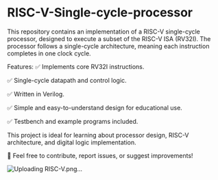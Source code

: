 # RISC-V-Single-cycle-processor
This repository contains an implementation of a RISC-V single-cycle processor, designed to execute a subset of the RISC-V ISA (RV32I). The processor follows a single-cycle architecture, meaning each instruction completes in one clock cycle.

Features:
✅ Implements core RV32I instructions.

✅ Single-cycle datapath and control logic.

✅ Written in Verilog.

✅ Simple and easy-to-understand design for educational use.

✅ Testbench and example programs included.

This project is ideal for learning about processor design, RISC-V architecture, and digital logic implementation.

🚀 Feel free to contribute, report issues, or suggest improvements!

![Uploading RISC-V.png…]()
